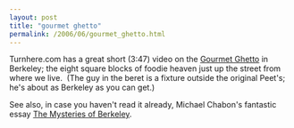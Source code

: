 ```yaml
---
layout: post
title: "gourmet ghetto"
permalink: /2006/06/gourmet_ghetto.html
---
```


<p>Turnhere.com has a great short (3:47) video on the <a href="http://www.turnhere.com/city/san_francisco/berkeley_east_bay/films/9.aspx">Gourmet Ghetto</a> in Berkeley; the eight square blocks of foodie heaven just up the street from where we live.&nbsp; (The guy in the beret is a fixture outside the original Peet's; he's about as Berkeley as you can get.)&nbsp; </p>

<p>See also, in case you haven't read it already, Michael Chabon's fantastic essay <a href="http://www.michaelchabon.com/archives/2005/03/the_mysteries_o.html">The Mysteries of Berkeley</a>.</p>


